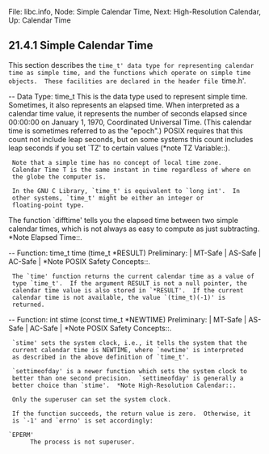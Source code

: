 File: libc.info,  Node: Simple Calendar Time,  Next: High-Resolution Calendar,  Up: Calendar Time

21.4.1 Simple Calendar Time
---------------------------

This section describes the `time_t' data type for representing calendar
time as simple time, and the functions which operate on simple time
objects.  These facilities are declared in the header file `time.h'.  

 -- Data Type: time_t
     This is the data type used to represent simple time.  Sometimes,
     it also represents an elapsed time.  When interpreted as a
     calendar time value, it represents the number of seconds elapsed
     since 00:00:00 on January 1, 1970, Coordinated Universal Time.
     (This calendar time is sometimes referred to as the "epoch".)
     POSIX requires that this count not include leap seconds, but on
     some systems this count includes leap seconds if you set `TZ' to
     certain values (*note TZ Variable::).

     Note that a simple time has no concept of local time zone.
     Calendar Time T is the same instant in time regardless of where on
     the globe the computer is.

     In the GNU C Library, `time_t' is equivalent to `long int'.  In
     other systems, `time_t' might be either an integer or
     floating-point type.

   The function `difftime' tells you the elapsed time between two
simple calendar times, which is not always as easy to compute as just
subtracting.  *Note Elapsed Time::.

 -- Function: time_t time (time_t *RESULT)
     Preliminary: | MT-Safe | AS-Safe | AC-Safe | *Note POSIX Safety
     Concepts::.

     The `time' function returns the current calendar time as a value of
     type `time_t'.  If the argument RESULT is not a null pointer, the
     calendar time value is also stored in `*RESULT'.  If the current
     calendar time is not available, the value `(time_t)(-1)' is
     returned.

 -- Function: int stime (const time_t *NEWTIME)
     Preliminary: | MT-Safe | AS-Safe | AC-Safe | *Note POSIX Safety
     Concepts::.

     `stime' sets the system clock, i.e., it tells the system that the
     current calendar time is NEWTIME, where `newtime' is interpreted
     as described in the above definition of `time_t'.

     `settimeofday' is a newer function which sets the system clock to
     better than one second precision.  `settimeofday' is generally a
     better choice than `stime'.  *Note High-Resolution Calendar::.

     Only the superuser can set the system clock.

     If the function succeeds, the return value is zero.  Otherwise, it
     is `-1' and `errno' is set accordingly:

    `EPERM'
          The process is not superuser.

